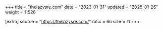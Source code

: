+++
title = "thelazysre.com"
date = "2023-01-31"
updated = "2025-01-26"
weight = 11526

[extra]
source = "https://thelazysre.com/"
ratio = 66
size = 11
+++
